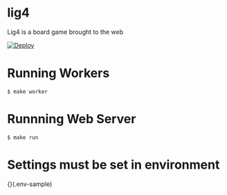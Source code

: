 # lig4
Lig4 is a board game brought to the web

[![Deploy](https://www.herokucdn.com/deploy/button.svg)](https://heroku.com/deploy?template=https://github.com/globocom/lig4/tree/master)


# Running Workers

```
$ make worker
```

# Runnning Web Server

```
$ make run
```

# Settings must be set in environment

{}(.env-sample)

